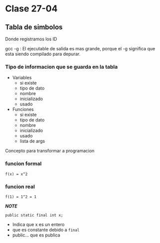 # Clase 27-04

## Tabla de simbolos
Donde registramos los ID

gcc -g : El ejecutable de salida es mas grande, porque el -g significa que esta siendo compilado para depurar.

### Tipo de informacion que se guarda en la tabla
- Variables
  - si existe
  - tipo de dato
  - nombre
  - inicializado
  - usado
- Funciones
  - si existe
  - tipo de dato
  - nombre
  - inicializado
  - usado
  - lista de args


Concepto para transformar a programacion
### funcion formal
`f(x) = x^2`

### funcion real
`f(1) = 1^2 = 1`





***NOTE***
```
public static final int x;
```
- Indica que x es un entero
- que es constante debido a `final`
- public... que es publica